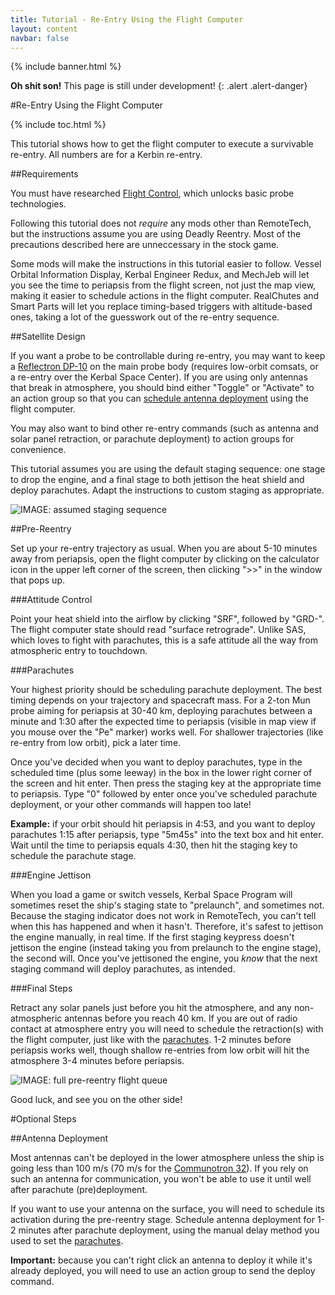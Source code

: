 ```yaml
---
title: Tutorial - Re-Entry Using the Flight Computer
layout: content
navbar: false
---
```


{% include banner.html %}

**Oh shit son!** This page is still under development!
{: .alert .alert-danger}

#Re-Entry Using the Flight Computer

{% include toc.html %}

This tutorial shows how to get the flight computer to execute a survivable re-entry. All numbers are for a Kerbin re-entry.

##Requirements

You must have researched [Flight Control](http://wiki.kerbalspaceprogram.com/wiki/Flight_Control), which unlocks basic probe technologies.

Following this tutorial does not *require* any mods other than RemoteTech, but the instructions assume you are using Deadly Reentry. Most of the precautions described here are unneccessary in the stock game.

Some mods will make the instructions in this tutorial easier to follow. Vessel Orbital Information Display, Kerbal Engineer Redux, and MechJeb will let you see the time to periapsis from the flight screen, not just the map view, making it easier to schedule actions in the flight computer. RealChutes and Smart Parts will let you replace timing-based triggers with altitude-based ones, taking a lot of the guesswork out of the re-entry sequence.

##Satellite Design

If you want a probe to be controllable during re-entry, you may want to keep a [Reflectron DP-10](../../guide/parts/#reflectron-dp-10) on the main probe body (requires low-orbit comsats, or a re-entry over the Kerbal Space Center). If you are using only antennas that break in atmosphere, you should bind either "Toggle" or "Activate" to an action group so that you can [schedule antenna deployment](#antenna-deployment) using the flight computer.

You may also want to bind other re-entry commands (such as antenna and solar panel retraction, or parachute deployment) to action groups for convenience.

This tutorial assumes you are using the default staging sequence: one stage to drop the engine, and a final stage to both jettison the heat shield and deploy parachutes. Adapt the instructions to custom staging as appropriate.

![IMAGE: assumed staging sequence](staging_reentry.png)

##Pre-Reentry

Set up your re-entry trajectory as usual. When you are about 5-10 minutes away from periapsis, open the flight computer by clicking on the calculator icon in the upper left corner of the screen, then clicking ">>" in the window that pops up.

###Attitude Control

Point your heat shield into the airflow by clicking "SRF", followed by "GRD-". The flight computer state should read "surface retrograde". Unlike SAS, which loves to fight with parachutes, this is a safe attitude all the way from atmospheric entry to touchdown.

###Parachutes

Your highest priority should be scheduling parachute deployment. The best timing depends on your trajectory and spacecraft mass. For a 2-ton Mun probe aiming for periapsis at 30-40 km, deploying parachutes between a minute and 1:30 after the expected time to periapsis (visible in map view if you mouse over the "Pe" marker) works well. For shallower trajectories (like re-entry from low orbit), pick a later time.

Once you've decided when you want to deploy parachutes, type in the scheduled time (plus some leeway) in the box in the lower right corner of the screen and hit enter. Then press the staging key at the appropriate time to periapsis. Type "0" followed by enter once you've scheduled parachute deployment, or your other commands will happen too late!

**Example:** if your orbit should hit periapsis in 4:53, and you want to deploy parachutes 1:15 after periapsis, type "5m45s" into the text box and hit enter. Wait until the time to periapsis equals 4:30, then hit the staging key to schedule the parachute stage.

###Engine Jettison

When you load a game or switch vessels, Kerbal Space Program will sometimes reset the ship's staging state to "prelaunch", and sometimes not. Because the staging indicator does not work in RemoteTech, you can't tell when this has happened and when it hasn't. Therefore, it's safest to jettison the engine manually, in real time. If the first staging keypress doesn't jettison the engine (instead taking you from prelaunch to the engine stage), the second will. Once you've jettisoned the engine, you *know* that the next staging command will deploy parachutes, as intended.

###Final Steps

Retract any solar panels just before you hit the atmosphere, and any non-atmospheric antennas before you reach 40 km. If you are out of radio contact at atmosphere entry you will need to schedule the retraction(s) with the flight computer, just like with the [parachutes](#parachutes). 1-2 minutes before periapsis works well, though shallow re-entries from low orbit will hit the atmosphere 3-4 minutes before periapsis.

![IMAGE: full pre-reentry flight queue](queue_reentry.png)

Good luck, and see you on the other side!

#Optional Steps

##Antenna Deployment

Most antennas can't be deployed in the lower atmosphere unless the ship is going less than 100 m/s (70 m/s for the [Communotron 32](../../guide/parts/#communotron-32)). If you rely on such an antenna for communication, you won't be able to use it until well after parachute (pre)deployment. 

If you want to use your antenna on the surface, you will need to schedule its activation during the pre-reentry stage. Schedule antenna deployment for 1-2 minutes after parachute deployment, using the manual delay method you used to set the [parachutes](#parachutes).

**Important:** because you can't right click an antenna to deploy it while it's already deployed, you will need to use an action group to send the deploy command.
